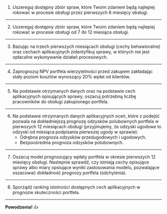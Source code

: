   
  
1. Uszereguj dostępny zbiór spraw, które Twoim zdaniem będą najlepiej rokować w procesie obsługi przez pierwszych 6 miesięcy obsługi. 

---

2. Uszereguj dostępny zbiór spraw, które Twoim zdaniem będą najlepiej rokować w procesie obsługi od 7 do 12 miesiąca obsługi. 

---

3. Bazując na trzech pierwszych miesiącach obsługi (cechy behawioralne) oraz cechach aplikacyjnych zidentyfikuj sprawy, w których nie jest opłacalne wykonywanie działań procesowych.

---

4. Zaprognozuj NPV portfela wierzytelności przed zakupem zakładając stały poziom kosztów wynoszący 20% wpłat od klientów.

---

5. Na podstawie otrzymanych danych oraz na podstawie cech aplikacyjnych opisujących sprawy, oszacuj potrzebną liczbę pracowników do obsługi zakupionego portfela.

---

6. Na podstawie otrzymanych danych aplikacyjnych oceń, które z podejść pozwala na dokładniejszą prognozę odzysków polubownych portfela w pierwszych 12 miesiącach obsługi (przyjmujemy, że odzyski ugodowe to odzyski od miesiąca podpisania pierwszej ugody w sprawie):  
   * Odrębna prognoza odzysków przedugodowych i ugodowych. 
   * Bezpoośrednia prognoza odzysków polubownych. 

---

7. Oszacuj model prognozujący wpłaty portfela w okresie pierwszych 12 miesięcy obsługi. Nastepnie sprawdź, czy istnieją cechy opisujące sprawy albo miary opsiujące wyniki zastosowania modelu, pozwalające oszacować dokładność prognozy portfela (odchylenia). 

---

8. Sporządź ranking istotności dostępnych cech aplikacyjnych w prognozie skuteczności portfela.

---

**Powodzenia!** :+1:
